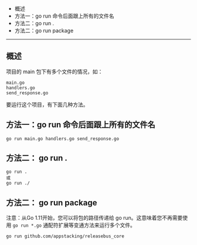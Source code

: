 * 概述
* 方法一：go run 命令后面跟上所有的文件名
* 方法二：go run .
* 方法二：go run package

---

## 概述

项目的 main 包下有多个文件的情况，如：

```
main.go
handlers.go
send_response.go
```

要运行这个项目，有下面几种方法。

## 方法一：go run 命令后面跟上所有的文件名

```
go run main.go handlers.go send_response.go
```

## 方法二： go run .

```
go run .
或
go run ./
```

## 方法二： go run package

注意：从Go 1.11开始，您可以将包的路径传递给 go run。这意味着您不再需要使用 `go run *.go` 通配符扩展等变通方法来运行多个文件。

```
go run github.com/appstacking/releasebus_core
```
